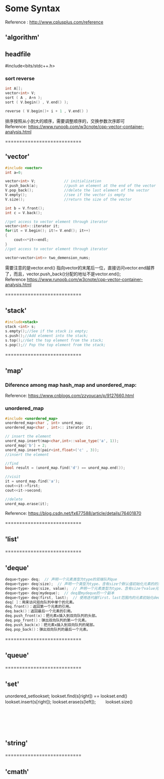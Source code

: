 # Some Syntax

Reference : http://www.cplusplus.com/reference

##  'algorithm'   

## headfile  
#include<bits/stdc++.h>
### sort  reverse
```C++
int A[];
vector<int> V;
sort ( A , A+n );
sort ( V.begin() , V.end() );  

reverse ( V.begin()+ i + 1 , V.end() )
```
排序按照从小到大的顺序，需要调整顺序的，交换参数次序即可   
Reference: https://www.runoob.com/w3cnote/cpp-vector-container-analysis.html

===========================  
## 'vector'  
```C++
#include <vector>  
int a=0;  

vector<int> V;             // initialization  
V.push_back(a);            //push an element at the end of the vector  
V.pop_back();              //delete the last element of the vector
V.empty();                 //see if the vector is empty
V.size();                  //return the size of the vector

int b = V.front();
int c = V.back();

//get access to vector element through iterator
vector<int>::iterator it;   
for(it = V.begin(); it!= V.end(); it++)
{
    cout<<*it<<endl;
}
//get access to vector element through iterator

vector<vector<int>> two_demension_nums;
```

需要注意的是vector.end() 指向vector的末尾后一位，直接访问vector.end越界了，而且，vector.push_back()分配的地址不是vector.end();  
Reference https://www.runoob.com/w3cnote/cpp-vector-container-analysis.html  

===========================     
## 'stack'　　 　　　　
```C++
#include<stack>
stack <int> s;
s.empty();//See if the stack is empty;
s.push();//Add element into the stack;
s.top();//Get the top element from the stack;
s.pop();// Pop the top element from the stack;
```  
===========================    
## 'map'  　 
### Diference among map hash_map and unordered_map:  
 Reference: https://www.cnblogs.com/zzyoucan/p/9127660.html  
 
### unordered_map   
```C++
#include <unordered_map>
unordered_map<char , int> unord_map;
unordered_map<char , int>:: iterator it;

// insert the element
unord_map.insert(map<char,int>::value_type('a', 1));
unord_map['b'] = 2; 
unord_map.insert(pair<int,float>('c' , 3));
//insert the element

//find
bool result = (unord_map.find('d') == unord_map.end());

//visit
it = unord_map.find('a');
cout<<it->first;
cout<<it->second;

//delete
unord_map.erase(it);
```
Reference: https://blog.csdn.net/fx677588/article/details/76401870  

===========================   
## 'list'　
===========================  
## 'deque'　
```C++
deque<type> deq;  // 声明一个元素类型为type的双端队列que
deque<type> deq(size);  // 声明一个类型为type、含有size个默认值初始化元素的的双端队列que
deque<type> deq(size, value);  // 声明一个元素类型为type、含有size个value元素的双端队列que
deque<type> deq(mydeque);  // deq是mydeque的一个副本
deque<type> deq(first, last);  // 使用迭代器first、last范围内的元素初始化deq
deq[ ]：用来访问双向队列中单个的元素。
deq.front()：返回第一个元素的引用。
deq.back()：返回最后一个元素的引用。
deq.push_front(x)：把元素x插入到双向队列的头部。
deq.pop_front()：弹出双向队列的第一个元素。
deq.push_back(x)：把元素x插入到双向队列的尾部。
deq.pop_back()：弹出双向队列的最后一个元素。
```
===========================  
## 'queue'　　　　　  
===========================  
## 'set'　
unordered_set<char>lookset;
lookset.find(s[right]) == lookset.end()
lookset.insert(s[right]);
lookset.erase(s[left]);　　
lookset.size()

　　　 
===========================  
## 'string'　  　　　　
===========================  
## 'cmath'  　  　　　 

